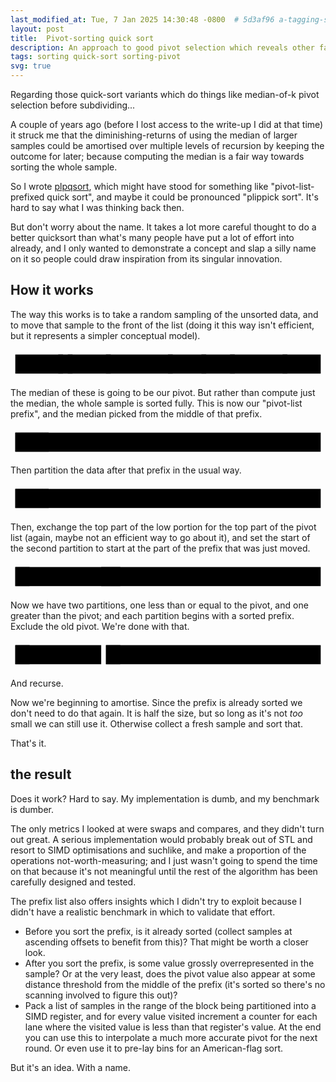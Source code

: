 ```yaml
---
last_modified_at: Tue, 7 Jan 2025 14:30:48 -0800  # 5d3af96 a-tagging-system
layout: post
title:  Pivot-sorting quick sort
description: An approach to good pivot selection which reveals other fast-path cases as it goes.
tags: sorting quick-sort sorting-pivot
svg: true
---
```

Regarding those quick-sort variants which do things like median-of-k pivot
selection before subdividing...

A couple of years ago (before I lost access to the write-up I did at that time)
it struck me that the diminishing-returns of using the median of larger samples
could be amortised over multiple levels of recursion by keeping the outcome for
later; because computing the median is a fair way towards sorting the whole
sample.

So I wrote [plpqsort][], which might have stood for something like
"pivot-list-prefixed quick sort", and maybe it could be pronounced "plippick
sort".  It's hard to say what I was thinking back then.

But don't worry about the name.  It takes a lot more careful thought to do a
better quicksort than what's many people have put a lot of effort into already,
and I only wanted to demonstrate a concept and slap a silly name on it so
people could draw inspiration from its singular innovation.

## How it works

The way this works is to take a random sampling of the unsorted data, and to
move that sample to the front of the list (doing it this way isn't efficient,
but it represents a simpler conceptual model).

<svg width="100%" height="60" viewbox="0 0 660 60">
  <defs>
    {% for v in (0..15) %} <path id="value{{v}}" width="10" height="40"  d="M5 {{v | times:-2 | plus: 44}} V50" stroke-width="6" /> {% endfor %}
    <rect id="element" width="10" height="40" y="10" class="block1" />
    <rect id="pivot" width="10" height="40" y="10" class="block0" />
  </defs>
  <rect id="array" width="640" height="40" y="10" x="10" />
  {% assign array="11 1 7 6 7 9 1 1 5 7 0 2 8 2 8 4 4 7 15 0 13 8 11 6 14 12 0 4 4 8 8 3 12 9 0 5 8 5 4 3 2 14 8 15 7 14 15 13 5 14 3 11 11 3 1 0 2 15 0 11 1 14 4 8" | split: " " %}
  <use x="100" href="#element" />
  <use x="120" href="#element" />
  <use x="200" href="#element" />
  <use x="330" href="#element" />
  <use x="400" href="#element" />
  <use x="460" href="#element" />
  <use x="570" href="#element" />
  {% for e in array %}<use x="{{ forloop.index0 | times:10 | plus: 10 }}" href="#value{{e}}" />{% endfor %}
  </g>
</svg>

The median of these is going to be our pivot.  But rather than compute just the
median, the whole sample is sorted fully.  This is now our "pivot-list prefix",
and the median picked from the middle of that prefix.

<svg width="100%" height="60" viewbox="0 0 660 60">
  <use href="#array" />
  {% assign array="0 2 2 3 7 12 14 1 5 11 0 1 8 2 8 4 4 7 15 7 13 8 11 6 14 12 0 4 4 8 8 3 6 9 0 5 8 5 4 7 2 14 8 15 7 9 15 13 5 14 3 11 11 3 1 0 1 15 0 11 1 14 4 8" | split: " " %}
  <use x="10" href="#element" /> <use x="10" href="#value0" />
  <use x="20" href="#element" /> <use x="20" href="#value2" />
  <use x="30" href="#element" /> <use x="30" href="#value2" />
  <use x="40" href="#pivot"   /> <use x="40" href="#value3" />
  <use x="50" href="#element" /> <use x="50" href="#value7" />
  <use x="60" href="#element" /> <use x="60" href="#value12" />
  <use x="70" href="#element" /> <use x="70" href="#value14" />
  {% for e in array %}<use x="{{ forloop.index0 | times:10 | plus: 10 }}" href="#value{{e}}" />{% endfor %}
  <use href="#unsorted" />
</svg>

Then partition the data after that prefix in the usual way.

<svg width="100%" height="60" viewbox="0 0 660 60">
  <use href="#array" />
  <use x="10" href="#element" /> <use x="10" href="#value0" />
  <use x="20" href="#element" /> <use x="20" href="#value2" />
  <use x="30" href="#element" /> <use x="30" href="#value2" />
  <use x="40" href="#pivot"   /> <use x="40" href="#value3" />
  <use x="50" href="#element" /> <use x="50" href="#value7" />
  <use x="60" href="#element" /> <use x="60" href="#value12" />
  <use x="70" href="#element" /> <use x="70" href="#value14" />

  <g id="unsorted_lo">
  <use x="80" href="#value1" />
  <use x="90" href="#value0" />
  <use x="100" href="#value1" />
  <use x="110" href="#value2" />
  <use x="120" href="#value0" />
  <use x="130" href="#value3" />
  <use x="140" href="#value0" />
  <use x="150" href="#value2" />
  <use x="160" href="#value3" />
  <use x="170" href="#value3" />
  <use x="180" href="#value1" />
  </g>
  <use x="190" href="#value0" />
  <use x="200" href="#value1" />
  <use x="210" href="#value0" />
  <use x="220" href="#value1" />
  <path d="M230 2 V58" />
  <g id="unsorted_hi">
  <use x="230" href="#value5" />
  <use x="240" href="#value11" />
  <use x="250" href="#value8" />
  <use x="260" href="#value8" />
  <use x="270" href="#value4" />
  <use x="280" href="#value4" />
  <use x="290" href="#value7" />
  <use x="300" href="#value15" />
  <use x="310" href="#value7" />
  <use x="320" href="#value13" />
  <use x="330" href="#value8" />
  <use x="340" href="#value11" />
  <use x="350" href="#value6" />
  <use x="360" href="#value14" />
  <use x="370" href="#value12" />
  <use x="380" href="#value4" />
  <use x="390" href="#value4" />
  <use x="400" href="#value8" />
  <use x="410" href="#value8" />
  <use x="420" href="#value6" />
  <use x="430" href="#value9" />
  <use x="440" href="#value5" />
  <use x="450" href="#value8" />
  <use x="460" href="#value5" />
  <use x="470" href="#value4" />
  <use x="480" href="#value7" />
  <use x="490" href="#value14" />
  <use x="500" href="#value8" />
  <use x="510" href="#value15" />
  <use x="520" href="#value7" />
  <use x="530" href="#value9" />
  <use x="540" href="#value15" />
  <use x="550" href="#value13" />
  <use x="560" href="#value5" />
  <use x="570" href="#value14" />
  <use x="580" href="#value11" />
  <use x="590" href="#value11" />
  <use x="600" href="#value15" />
  <use x="610" href="#value11" />
  <use x="620" href="#value14" />
  <use x="630" href="#value4" />
  <use x="640" href="#value8" />
  </g>
</svg>

Then, exchange the top part of the low portion for the top part of the pivot
list (again, maybe not an efficient way to go about it), and set the start of
the second partition to start at the part of the prefix that was just moved.

<svg width="100%" height="60" viewbox="0 0 660 60">
  <use href="#array" />
  <use x="10" href="#element" /> <use x="10" href="#value0" />
  <use x="20" href="#element" /> <use x="20" href="#value2" />
  <use x="30" href="#element" /> <use x="30" href="#value2" />
  <use x="40" href="#value0" />
  <use x="50" href="#value1" />
  <use x="60" href="#value0" />
  <use x="70" href="#value1" />

  <use href="#unsorted_lo" />
  <path d="M190 2 V58" />
  <use x="190" href="#pivot"   /> <use x="190" href="#value3" />
  <use x="200" href="#element" /> <use x="200" href="#value7" />
  <use x="210" href="#element" /> <use x="210" href="#value12" />
  <use x="220" href="#element" /> <use x="220" href="#value14" />
  <use href="#unsorted_hi" />
</svg>

Now we have two partitions, one less than or equal to the pivot, and one
greater than the pivot; and each partition begins with a sorted prefix.
Exclude the old pivot.  We're done with that.

<svg width="100%" height="60" viewbox="0 0 660 60">
  <rect x="10" y="10" width="180" height="40" />
  <use x="10" href="#element" /> <use x="10" href="#value0" />
  <use x="20" href="#pivot" /> <use x="20" href="#value2" />
  <use x="30" href="#element" /> <use x="30" href="#value2" />
  <use x="40" href="#value0" />
  <use x="50" href="#value1" />
  <use x="60" href="#value0" />
  <use x="70" href="#value1" />
  <use href="#unsorted_lo" />

  <rect x="200" y="10" width="450" height="40" />
  <use x="200" href="#element" /> <use x="200" href="#value7" />
  <use x="210" href="#pivot" /> <use x="210" href="#value12" />
  <use x="220" href="#element" /> <use x="220" href="#value14" />
  <use href="#unsorted_hi" />
</svg>

And recurse.

Now we're beginning to amortise.  Since the prefix is already sorted we don't
need to do that again.  It is half the size, but so long as it's not _too_
small we can still use it.  Otherwise collect a fresh sample and sort that.

That's it.

## the result

Does it work?  Hard to say.  My implementation is dumb, and my benchmark is
dumber.

The only metrics I looked at were swaps and compares, and they didn't turn out
great.  A serious implementation would probably break out of STL and resort to
SIMD optimisations and suchlike, and make a proportion of the operations
not-worth-measuring; and I just wasn't going to spend the time on that because
it's not meaningful until the rest of the algorithm has been carefully designed
and tested.

The prefix list also offers insights which I didn't try to exploit because I
didn't have a realistic benchmark in which to validate that effort.

* Before you sort the prefix, is it already sorted (collect samples at
  ascending offsets to benefit from this)?  That might be worth a closer look.
* After you sort the prefix, is some value grossly overrepresented in the
  sample?  Or at the very least, does the pivot value also appear at some
  distance threshold from the middle of the prefix (it's sorted so there's no
  scanning involved to figure this out)?
* Pack a list of samples in the range of the block being partitioned into a
  SIMD register, and for every value visited increment a counter for each lane
  where the visited value is less than that register's value.  At the end you
  can use this to interpolate a much more accurate pivot for the next round.
  Or even use it to pre-lay bins for an American-flag sort.

But it's an idea.  With a name.

[plpqsort]: https://github.com/sh1boot/plpqsort
